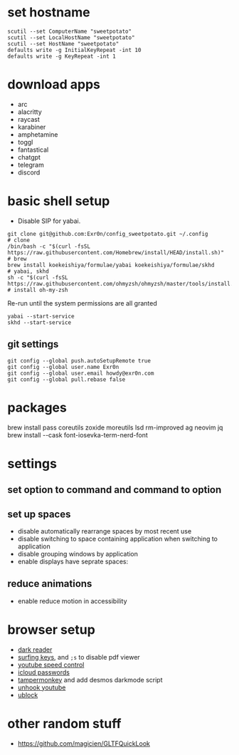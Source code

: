 # set hostname
```
scutil --set ComputerName "sweetpotato"
scutil --set LocalHostName "sweetpotato"
scutil --set HostName "sweetpotato"
defaults write -g InitialKeyRepeat -int 10 
defaults write -g KeyRepeat -int 1
```

# download apps

- arc
- alacritty
- raycast
- karabiner
- amphetamine
- toggl
- fantastical
- chatgpt
- telegram
- discord

# basic shell setup
- Disable SIP for yabai. 

```
git clone git@github.com:Exr0n/config_sweetpotato.git ~/.config                                   # clone
/bin/bash -c "$(curl -fsSL https://raw.githubusercontent.com/Homebrew/install/HEAD/install.sh)"   # brew
brew install koekeishiya/formulae/yabai koekeishiya/formulae/skhd                                 # yabai, skhd
sh -c "$(curl -fsSL https://raw.githubusercontent.com/ohmyzsh/ohmyzsh/master/tools/install.sh)"   # install oh-my-zsh                             
```

Re-run until the system permissions are all granted 
```
yabai --start-service
skhd --start-service
```


## git settings
```
git config --global push.autoSetupRemote true
git config --global user.name Exr0n
git config --global user.email howdy@exr0n.com
git config --global pull.rebase false
```


# packages
brew install pass coreutils zoxide moreutils lsd rm-improved ag neovim jq
brew install --cask font-iosevka-term-nerd-font

# settings
## set option to command and command to option 
## set up spaces
- disable automatically rearrange spaces by most recent use
- disable switching to space containing application when switching to application
- disable grouping windows by application
- enable displays have seprate spaces:
## reduce animations
- enable reduce motion in accessibility

# browser setup
- [dark reader](https://chromewebstore.google.com/detail/dark-reader/eimadpbcbfnmbkopoojfekhnkhdbieeh)
- [surfing keys](https://chromewebstore.google.com/detail/surfingkeys/gfbliohnnapiefjpjlpjnehglfpaknnc?hl=en-US), and `;s` to disable pdf viewer
- [youtube speed control](https://chromewebstore.google.com/detail/youtube-playback-speed-co/hdannnflhlmdablckfkjpleikpphncik?hl=en-US)
- [icloud passwords](https://chromewebstore.google.com/detail/icloud-passwords/pejdijmoenmkgeppbflobdenhhabjlaj)
- [tampermonkey](https://chromewebstore.google.com/detail/tampermonkey/dhdgffkkebhmkfjojejmpbldmpobfkfo) and add desmos darkmode script
- [unhook youtube](https://chromewebstore.google.com/detail/unhook-remove-youtube-rec/khncfooichmfjbepaaaebmommgaepoid?hl=en)
- [ublock](https://chromewebstore.google.com/detail/ublock-origin/cjpalhdlnbpafiamejdnhcphjbkeiagm?hl=en)


# other random stuff
- https://github.com/magicien/GLTFQuickLook
